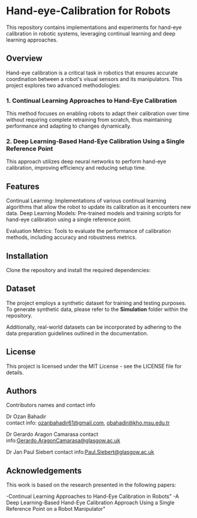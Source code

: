 # Hand-eye-Calibration for Robots

This repository contains implementations and experiments for hand-eye calibration in robotic systems, leveraging continual learning and deep learning approaches.

## Overview
Hand-eye calibration is a critical task in robotics that ensures accurate coordination between a robot's visual sensors and its manipulators. This project explores two advanced methodologies:

### 1. Continual Learning Approaches to Hand-Eye Calibration

This method focuses on enabling robots to adapt their calibration over time without requiring complete retraining from scratch, thus maintaining performance and adapting to changes dynamically.

### 2. Deep Learning-Based Hand-Eye Calibration Using a Single Reference Point

This approach utilizes deep neural networks to perform hand-eye calibration, improving efficiency and reducing setup time.

## Features
Continual Learning: Implementations of various continual learning algorithms that allow the robot to update its calibration as it encounters new data.
Deep Learning Models: Pre-trained models and training scripts for hand-eye calibration using a single reference point.

Evaluation Metrics: Tools to evaluate the performance of calibration methods, including accuracy and robustness metrics.

## Installation
Clone the repository and install the required dependencies:


## Dataset
The project employs a synthetic dataset for training and testing purposes. To generate synthetic data, please refer to the **Simulation** folder within the repository.

Additionally, real-world datasets can be incorporated by adhering to the data preparation guidelines outlined in the documentation.


## License
This project is licensed under the MIT License - see the LICENSE file for details.


## Authors

Contributors names and contact info

Dr Ozan Bahadir  
contact info: ozanbahadir61@gmail.com, obahadir@kho.msu.edu.tr

Dr Gerardo Aragon Camarasa
contact info:Gerardo.AragonCamarasa@glasgow.ac.uk

Dr Jan Paul Siebert 
contact info:Paul.Siebert@glasgow.ac.uk


## Acknowledgements
This work is based on the research presented in the following papers:

-Continual Learning Approaches to Hand-Eye Calibration in Robots"
-A Deep Learning-Based Hand-Eye Calibration Approach Using a Single Reference Point on a Robot Manipulator"
